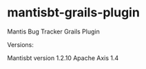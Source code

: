 mantisbt-grails-plugin
=============

Mantis Bug Tracker Grails Plugin

Versions:

Mantisbt version 1.2.10
Apache Axis 1.4
